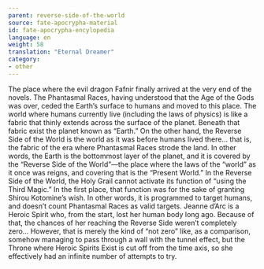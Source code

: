 ```yaml
---
parent: reverse-side-of-the-world
source: fate-apocrypha-material
id: fate-apocrypha-encylopedia
language: en
weight: 58
translation: "Eternal Dreamer"
category:
- other
---
```


The place where the evil dragon Fafnir finally arrived at the very end of the novels. The Phantasmal Races, having understood that the Age of the Gods was over, ceded the Earth’s surface to humans and moved to this place. The world where humans currently live (including the laws of physics) is like a fabric that thinly extends across the surface of the planet. Beneath that fabric exist the planet known as “Earth.” On the other hand, the Reverse Side of the World is the world as it was before humans lived there… that is, the fabric of the era where Phantasmal Races strode the land. In other words, the Earth is the bottommost layer of the planet, and it is covered by the “Reverse Side of the World”—the place where the laws of the “world” as it once was reigns, and covering that is the “Present World.”
In the Reverse Side of the World, the Holy Grail cannot activate its function of “using the Third Magic.” In the first place, that function was for the sake of granting Shirou Kotomine’s wish. In other words, it is programmed to target humans, and doesn’t count Phantasmal Races as valid targets.
Jeanne d’Arc is a Heroic Spirit who, from the start, lost her human body long ago. Because of that, the chances of her reaching the Reverse Side weren’t completely zero… However, that is merely the kind of “not zero” like, as a comparison, somehow managing to pass through a wall with the tunnel effect, but the Throne where Heroic Spirits Exist is cut off from the time axis, so she effectively had an infinite number of attempts to try.
